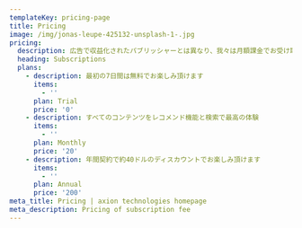 ```yaml
---
templateKey: pricing-page
title: Pricing
image: /img/jonas-leupe-425132-unsplash-1-.jpg
pricing:
  description: 広告で収益化されたパブリッシャーとは異なり、我々は月額課金でお受け取りしたお金を、ユーザーの方々の”本当のベネフィット”のために投資し続けます。
  heading: Subscriptions
  plans:
    - description: 最初の7日間は無料でお楽しみ頂けます
      items:
        - ''
      plan: Trial
      price: '0'
    - description: すべてのコンテンツをレコメンド機能と検索で最高の体験
      items:
        - ''
      plan: Monthly
      price: '20'
    - description: 年間契約で約40ドルのディスカウントでお楽しみ頂けます
      items:
        - ''
      plan: Annual
      price: '200'
meta_title: Pricing | axion technologies homepage
meta_description: Pricing of subscription fee
---
```


